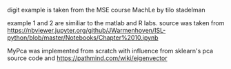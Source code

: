 digit example is taken from the MSE course MachLe by tilo stadelman

example 1 and 2 are similiar to the matlab and R labs. source was taken from https://nbviewer.jupyter.org/github/JWarmenhoven/ISL-python/blob/master/Notebooks/Chapter%2010.ipynb

MyPca was implemented from scratch with influence from sklearn's pca source code and https://pathmind.com/wiki/eigenvector

